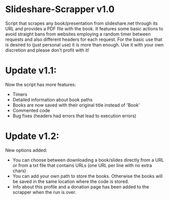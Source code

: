 # Slideshare-Scrapper v1.0
Script that scrapes any book/presentation from slideshare.net through its URL and provides a PDF file with the book.
It features some basic actions to avoid straight bans from websites employing a random timer between requests and also different headers for each request. For the basic use that is desired to (just personal use) it is more than enough.
Use it with your own discretion and please don't profit with it!

# Update v1.1:
Now the script has more features: 
- Timers
- Detailed information about book paths
- Books are now saved with their original title instead of 'Book'
- Commented code
- Bug fixes (headers had errors that lead to execution errors)

# Update v1.2:
New options added:
- You can choose between downloading a book/slides directly from a URL or from a txt file that contains URLs (one URL per line with no extra chars)
- You can add your own path to store the books. Otherwise the books will be saved in the same location where the code is stored.
- Info about this profile and a donation page has been added to the scrapper when the run is over.
